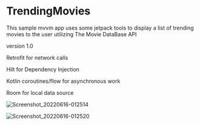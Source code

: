 # TrendingMovies
This sample mvvm app uses some jetpack tools to display a list of trending movies to the user utilizing The Movie DataBase API

version 1.0

Retrofit for network calls

Hilt for Dependency Injection

Kotlin coroutines/flow for asynchronous work

Room for local data source

![Screenshot_20220616-012514](https://user-images.githubusercontent.com/25406786/174005976-61525259-adcf-4142-b35f-0b2f7bdca0a8.png)

![Screenshot_20220616-012520](https://user-images.githubusercontent.com/25406786/174006323-9100dca3-508c-4e28-b558-2e51c200d69a.png)
